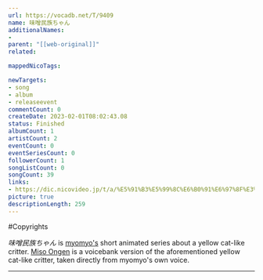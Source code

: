 ```yaml
---
url: https://vocadb.net/T/9409
name: 味噌民族ちゃん
additionalNames: 
- 
parent: "[[web-original]]"
related:

mappedNicoTags:

newTargets:
- song
- album
- releaseevent
commentCount: 0
createDate: 2023-02-01T08:02:43.08
status: Finished
albumCount: 1
artistCount: 2
eventCount: 0
eventSeriesCount: 0
followerCount: 1
songListCount: 0
songCount: 39
links: 
- https://dic.nicovideo.jp/t/a/%E5%91%B3%E5%99%8C%E6%B0%91%E6%97%8F%E3%81%A1%E3%82%83%E3%82%93?from=video_tag_top
picture: true
descriptionLength: 259
---
```


#Copyrights

*味噌民族ちゃん* is [myomyo's](https://vocadb.net/Ar/13440) short animated series about a yellow cat-like critter. [Miso Ongen](https://vocadb.net/Ar/93478) is a voicebank version of the aforementioned yellow cat-like critter, taken directly from myomyo's own voice.

---

